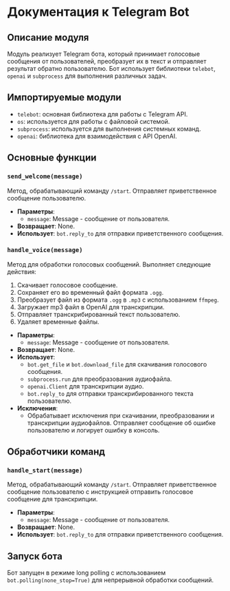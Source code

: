 
# Документация к Telegram Bot

## Описание модуля
Модуль реализует Telegram бота, который принимает голосовые сообщения от пользователей, преобразует их в текст и отправляет результат обратно пользователю. Бот использует библиотеки `telebot`, `openai` и `subprocess` для выполнения различных задач.

## Импортируемые модули
- `telebot`: основная библиотека для работы с Telegram API.
- `os`: используется для работы с файловой системой.
- `subprocess`: используется для выполнения системных команд.
- `openai`: библиотека для взаимодействия с API OpenAI.

## Основные функции

### `send_welcome(message)`
Метод, обрабатывающий команду `/start`. Отправляет приветственное сообщение пользователю.
- **Параметры**:
  - `message`: Message - сообщение от пользователя.
- **Возвращает**: None.
- **Использует**: `bot.reply_to` для отправки приветственного сообщения.

### `handle_voice(message)`
Метод для обработки голосовых сообщений. Выполняет следующие действия:
1. Скачивает голосовое сообщение.
2. Сохраняет его во временный файл формата `.ogg`.
3. Преобразует файл из формата `.ogg` в `.mp3` с использованием `ffmpeg`.
4. Загружает mp3 файл в OpenAI для транскрипции.
5. Отправляет транскрибированный текст пользователю.
6. Удаляет временные файлы.
- **Параметры**:
  - `message`: Message - сообщение от пользователя.
- **Возвращает**: None.
- **Использует**:
  - `bot.get_file` и `bot.download_file` для скачивания голосового сообщения.
  - `subprocess.run` для преобразования аудиофайла.
  - `openai.Client` для транскрипции аудио.
  - `bot.reply_to` для отправки транскрибированного текста пользователю.
- **Исключения**:
  - Обрабатывает исключения при скачивании, преобразовании и транскрипции аудиофайлов. Отправляет сообщение об ошибке пользователю и логирует ошибку в консоль.

## Обработчики команд

### `handle_start(message)`
Метод, обрабатывающий команду `/start`. Отправляет приветственное сообщение пользователю с инструкцией отправить голосовое сообщение для транскрипции.
- **Параметры**:
  - `message`: Message - сообщение от пользователя.
- **Возвращает**: None.
- **Использует**: `bot.reply_to` для отправки приветственного сообщения.

## Запуск бота
Бот запущен в режиме long polling с использованием `bot.polling(none_stop=True)` для непрерывной обработки сообщений.
